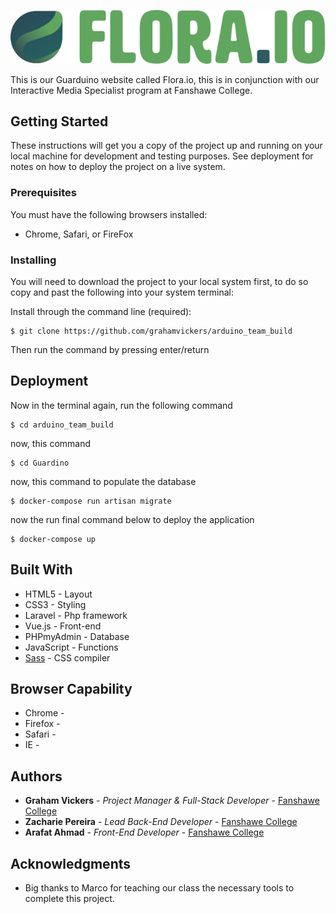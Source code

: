 ![](/Front-End/images/main_logo_v1.svg)

This is our Guarduino website called Flora.io, this is in conjunction with our Interactive Media Specialist program at Fanshawe College. 

## Getting Started

These instructions will get you a copy of the project up and running on your local machine for development and testing purposes. See deployment for notes on how to deploy the project on a live system.

### Prerequisites

You must have the following browsers installed: 

* Chrome, Safari, or FireFox

### Installing

You will need to download the project to your local system first, to do so copy and past the following into your system terminal:


Install through the command line (required):
```
$ git clone https://github.com/grahamvickers/arduino_team_build
```
Then run the command by pressing enter/return


## Deployment


Now in the terminal again, run the following command 
```
$ cd arduino_team_build
```
now, this command
```
$ cd Guardino
```
now, this command to populate the database
```
$ docker-compose run artisan migrate
```
now the run final command below to deploy the application
```
$ docker-compose up
```

## Built With

* HTML5 - Layout
* CSS3 - Styling
* Laravel - Php framework
* Vue.js - Front-end
* PHPmyAdmin - Database
* JavaScript - Functions
* [Sass](https://sass-lang.com/) - CSS compiler


## Browser Capability 

* Chrome - 
* Firefox - 
* Safari -
* IE - 


## Authors

* **Graham Vickers** - *Project Manager & Full-Stack Developer* - [Fanshawe College](https://github.com/grahamvickers)
* **Zacharie Pereira** - *Lead Back-End Developer* - [Fanshawe College](https://github.com/zpereiracollege)
* **Arafat Ahmad** - *Front-End Developer* - [Fanshawe College](https://github.com/zpereiracollege)
 


## Acknowledgments

* Big thanks to Marco for teaching our class the necessary tools to complete this project. 
